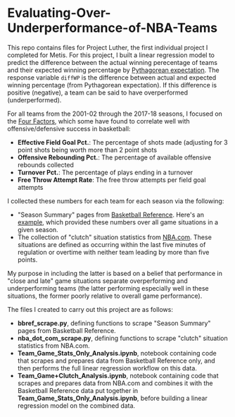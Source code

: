 # Evaluating-Over-Underperformance-of-NBA-Teams

This repo contains files for Project Luther, the first individual project I completed for Metis. For this project, I built a linear regression model to predict the difference between the actual winning perecentage of teams and their expected winning percentage by [Pythagorean expectation](https://en.wikipedia.org/wiki/Pythagorean_expectation). The response variable `diffWP` is the difference between actual and expected winning percentage (from Pythagorean expectation). If this difference is positive (negative), a team can be said to have overperformed (underperformed).

For all teams from the 2001-02 through the 2017-18 seasons, I focused on the [Four Factors](https://www.nbastuffer.com/analytics101/four-factors/), which some have found to correlate well with offensive/defensive success in basketball:
* **Effective Field Goal Pct.**: The percentage of shots made (adjusting for 3 point shots being worth more than 2 point shots
* **Offensive Rebounding Pct.**: The percentage of available offensive rebounds collected
* **Turnover Pct.**: The percentage of plays ending in a turnover
* **Free Throw Attempt Rate**: The free throw attempts per field goal attempts

I collected these numbers for each team for each season via the following:
* "Season Summary" pages from [Basketball Reference](https://www.basketball-reference.com). Here's an [example](https://www.basketball-reference.com/leagues/NBA_2018.html), which provided these numbers over all game situations in a given season.
* The collection of "clutch" situation statistics from [NBA.com](https://http://stats.nba.com/teams/clutch-four-factors/?sort=W_PCT&dir=-1). These situations are defined as occurring within the last five minutes of regulation or overtime with neither team leading by more than five points.

My purpose in including the latter is based on a belief that performance in "close and late" game situations separate overperforming and underperforming teams (the latter performing especially well in these situations, the former poorly relative to overall game performance).

The files I created to carry out this project are as follows:
* **bbref_scrape.py**, defining functions to scrape "Season Summary" pages from Basketball Reference.
* **nba_dot_com_scrape.py**, defining functions to scrape "clutch" situation statistics from NBA.com.
* **Team_Game_Stats_Only_Analysis.ipynb**, notebook containing code that scrapes and prepares data from Basketball Reference only, and then performs the full linear regression workflow on this data.
* **Team_Game+Clutch_Analysis.ipynb**, notebook containing code that scrapes and prepares data from NBA.com and combines it with the Basketball Reference data put together in **Team_Game_Stats_Only_Analysis.ipynb**, before building a linear regression model on the combined data.
